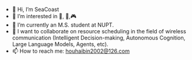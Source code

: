 - 👋 Hi, I’m SeaCoast
- 👀 I’m interested in 🎵, 🏃‍,🎮
- 🌱 I’m currently an M.S. student at NUPT.
- 💞️ I want to collaborate on resource scheduling in the field of wireless communication (Intelligent Decision-making, Autonomous Cognition, Large Language Models, Agents, etc).
- 📫 How to reach me: houhaibin2002@126.com
